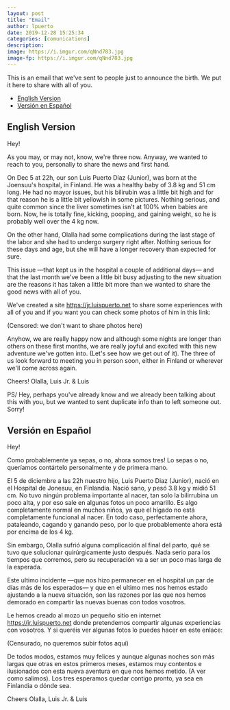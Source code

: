 ```yaml
---
layout: post
title: "Email"
author: lpuerto
date: 2019-12-28 15:25:34
categories: [comunications]
description: 
image: https://i.imgur.com/qNnd783.jpg  
image-fp: https://i.imgur.com/qNnd783.jpg
---
```


This is an email that we've sent to people just to announce the birth. We put it here to share with all of you. 

<!-- MarkdownTOC -->

- [English Version](#english-version)
- [Versión en Español](#versi%C3%B3n-en-espa%C3%B1ol)

<!-- /MarkdownTOC -->


## English Version

Hey! 

As you may, or may not, know, we're three now. Anyway, we wanted to reach to you, personally to share the news and first hand. 

On Dec 5 at 22h, our son Luis Puerto Díaz (Junior), was born at the Joensuu's hospital, in Finland. He was a healthy baby of 3.8 kg and 51 cm long. He had no mayor issues, but his bilirubin was a little bit high and for that reason he is a little bit yellowish in some pictures. Nothing serious, and quite common since the liver sometimes isn't at 100% when babies are born. Now, he is totally fine, kicking, pooping, and gaining weight, so he is probably well over the 4 kg now. 

On the other hand, Olalla had some complications during the last stage of the labor and she had to undergo surgery right after. Nothing serious for these days and age, but she will have a longer recovery than expected for sure. 

This issue —that kept us in the hospital a couple of additional days— and that the last month we've been a little bit busy adjusting to the new situation are the reasons it has taken a little bit more than we wanted to share the good news with all of you. 

We've created a site <https://jr.luispuerto.net> to share some experiences with all of you and if you want you can check some photos of him in this link: 

(Censored: we don't want to share photos here)

Anyhow, we are really happy now and although some nights are longer than others on these first months, we are really joyful and excited with this new adventure we've gotten into. (Let's see how we get out of it). The three of us look forward to meeting you in person soon, either in Finland or wherever we'll come across again. 

Cheers! 
Olalla, Luis Jr. & Luis

PS/ Hey, perhaps you've already know and we already been talking about this with you, but we wanted to sent duplicate info than to left someone out. Sorry!

## Versión en Español

Hey! 

Como probablemente ya sepas, o no, ahora somos tres! Lo sepas o no, queríamos contártelo personalmente y de primera mano. 

El 5 de diciembre a las 22h nuestro hijo, Luis Puerto Diaz (Junior), nació en el Hospital de Jonesuu, en Finlandia. Nació sano, y pesó 3.8 kg y midió 51 cm. No tuvo ningún problema importante al nacer, tan solo la bilirrubina un poco alta, y por eso sale en algunas fotos un poco amarillo. Es algo completamente normal en muchos niños, ya que el hígado no está completamente funcional al nacer. En todo caso, perfectamente ahora, pataleando, cagando y ganando peso, por lo que probablemente ahora está por encima de los 4 kg. 

Sin embargo, Olalla sufrió alguna complicación al final del parto, qué se tuvo que solucionar quirúrgicamente justo después. Nada serio para los tiempos que corremos, pero su recuperación va a ser un poco mas larga de la esperada. 

Este ultimo incidente —que nos hizo permanecer en el hospital un par de días más de los esperados— y que en el ultimo mes nos hemos estado ajustando a la nueva situación, son las razones por las que nos hemos demorado en compartir las nuevas buenas con todos vosotros. 

Le hemos creado al mozo un pequeño sitio en internet <https://jr.luispuerto.net> donde pretendemos compartir algunas experiencias con vosotros. Y si queréis ver algunas fotos lo puedes hacer en este enlace:  

(Censurado, no queremos subir fotos aquí) 

De todos modos, estamos muy felices y aunque algunas noches son más largas que otras en estos primeros meses, estamos muy contentos e ilusionados con esta nueva aventura en que nos hemos metido. (A ver como salimos). Los tres esperamos quedar contigo pronto, ya sea en Finlandia o dónde sea. 

Cheers
Olalla, Luis Jr. & Luis